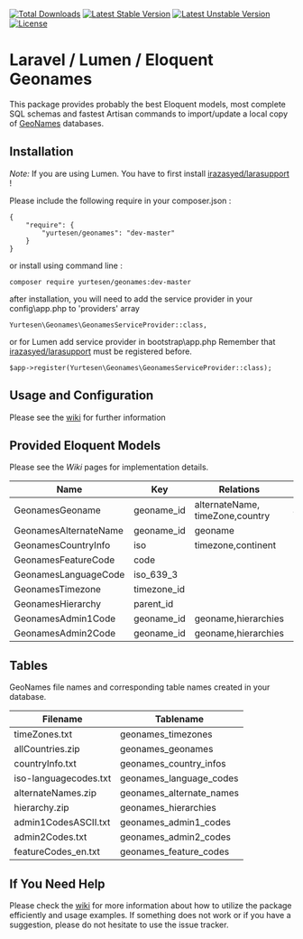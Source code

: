 [![Total Downloads](https://poser.pugx.org/yurtesen/geonames/d/total.svg)](https://packagist.org/packages/yurtesen/geonames)
[![Latest Stable Version](https://poser.pugx.org/yurtesen/geonames/v/stable.svg)](https://packagist.org/packages/yurtesen/geonames)
[![Latest Unstable Version](https://poser.pugx.org/yurtesen/geonames/v/unstable.svg)](https://packagist.org/packages/yurtesen/geonames)
[![License](https://poser.pugx.org/yurtesen/geonames/license.svg)](https://packagist.org/packages/yurtesen/geonames)

# Laravel / Lumen / Eloquent Geonames

This package provides probably the best Eloquent models, most complete SQL schemas and fastest Artisan commands to import/update a local copy of [GeoNames](http://www.geonames.org/) databases.

## Installation

*Note:* If you are using Lumen. You have to first install [irazasyed/larasupport](https://github.com/irazasyed/larasupport) !

Please include the following require in your composer.json :

	{
	    "require": {
	        "yurtesen/geonames": "dev-master"
	    }
	}

or install using command line :

	composer require yurtesen/geonames:dev-master

after installation, you will need to add the service provider in your config\app.php to 'providers' array

	Yurtesen\Geonames\GeonamesServiceProvider::class,
	
or for Lumen add service provider in bootstrap\app.php Remember that [irazasyed/larasupport](https://github.com/irazasyed/larasupport) must be registered before.
    
	$app->register(Yurtesen\Geonames\GeonamesServiceProvider::class);
	
## Usage and Configuration

Please see the [wiki](https://github.com/yurtesen/geonames/wiki) for further information

## Provided Eloquent Models

Please see the *Wiki* pages for implementation details.

| Name                | Key       |Relations                                  | Scopes                 |
|---------------------|-----------|-------------------------------------------|------------------------|
|GeonamesGeoname      |geoname_id |alternateName, timeZone,country            |admin1,city,countryInfo |
|GeonamesAlternateName|geoname_id |geoname                                    |                        |
|GeonamesCountryInfo  |iso        |timezone,continent                         |                        |
|GeonamesFeatureCode  |code       |                                           |                        |
|GeonamesLanguageCode |iso_639_3  |                                           |                        |
|GeonamesTimezone     |timezone_id|                                           |                        |
|GeonamesHierarchy    |parent_id  |                                           |                        |
|GeonamesAdmin1Code   |geoname_id |geoname,hierarchies                        |                        |
|GeonamesAdmin2Code   |geoname_id |geoname,hierarchies                        |                        |

## Tables
GeoNames file names and corresponding table names created in your database.

|Filename             |Tablename                |
|---------------------|-------------------------|
|timeZones.txt        |geonames_timezones       |
|allCountries.zip     |geonames_geonames        |
|countryInfo.txt      |geonames_country_infos   |
|iso-languagecodes.txt|geonames_language_codes  |
|alternateNames.zip   |geonames_alternate_names |
|hierarchy.zip        |geonames_hierarchies     |
|admin1CodesASCII.txt |geonames_admin1_codes    |
|admin2Codes.txt      |geonames_admin2_codes    |
|featureCodes_en.txt  |geonames_feature_codes   |

## If You Need Help
Please check the [wiki](https://github.com/yurtesen/geonames/wiki) for more information about how to utilize the package efficiently and usage examples. If something does not work or if you have a suggestion, please do not hesitate to use the issue tracker.
